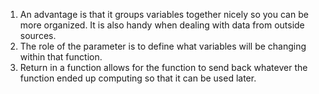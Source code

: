 1. An advantage is that it groups variables together nicely so you can be more organized. It is also handy when dealing with data from outside sources.
2. The role of the parameter is to define what variables will be changing within that function.
3. Return in a function allows for the function to send back whatever the function ended up computing so that it can be used later. 
